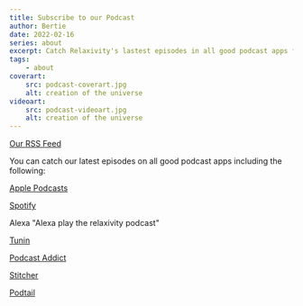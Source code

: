 ```yaml
---
title: Subscribe to our Podcast
author: Bertie
date: 2022-02-16
series: about
excerpt: Catch Relaxivity's lastest episodes in all good podcast apps for free
tags: 
    - about
coverart:
    src: podcast-coverart.jpg
    alt: creation of the universe
videoart: 
    src: podcast-videoart.jpg
    alt: creation of the universe
---
```


[Our RSS Feed](https://relaxivity.app/posts/podfeed.rss)

You can catch our latest episodes on all good podcast apps including the following:

[Apple Podcasts](https://podcasts.apple.com/gb/podcast/relaxivity/id1587506734)

[Spotify](https://open.spotify.com/show/2OZvhma9tbxNh9a6zXVT7W?si=c57d6a9651fa4775)

Alexa "Alexa play the relaxivity podcast"

[Tunin](https://tunein.com/radio/Relaxivity-p1628606/?topicId=169942964)

[Podcast Addict](https://podcastaddict.com/podcast/3644581)

[Stitcher](https://www.stitcher.com/show/relaxivity)

[Podtail](https://podtail.com/en/podcast/relaxivity/)



